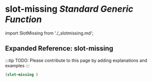 # **slot-missing** *Standard Generic Function*

import SlotMissing from './_slotmissing.md';

<SlotMissing />

## Expanded Reference: slot-missing

:::tip
TODO: Please contribute to this page by adding explanations and examples
:::

```lisp
(slot-missing )
```
